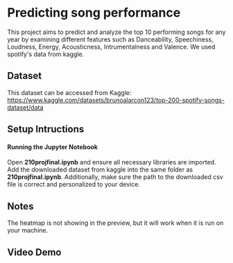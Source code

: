 # Predicting song performance 
This project aims to predict and analyze the top 10 performing songs for any year by examining different features such as Danceability, Speechiness, Loudness, Energy, Acousticness, Intrumentalness and Valence. 
We used spotify's data from kaggle. 
## Dataset 
This dataset can be accessed from Kaggle: https://www.kaggle.com/datasets/brunoalarcon123/top-200-spotify-songs-dataset/data 
## Setup Intructions 
#### Running the Jupyter Notebook 
Open **210projfinal.ipynb** and ensure all necessary libraries are imported. Add the downloaded dataset from kaggle into the same folder as **210projfinal.ipynb**. 
Additionally, make sure the path to the downloaded csv file is correct and personalized to your device. 
## Notes
The heatmap is not showing in the preview, but it will work when it is run on your machine.
## Video Demo
